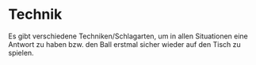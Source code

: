# Technik
Es gibt verschiedene Techniken/Schlagarten, um in allen Situationen eine Antwort zu haben bzw. den Ball erstmal sicher wieder auf den Tisch zu spielen.
